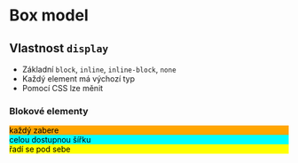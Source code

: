 # Box model

## Vlastnost `display`

- Základní `block`, `inline`, `inline-block`, `none`
- Každý element má výchozí typ
- Pomocí CSS lze měnit

### Blokové elementy

<div style="color:black;background-color:orange;">každý zabere</div>
<div style="color:black;background-color:cyan;">celou dostupnou šířku</div>
<div style="color:black;background-color:yellow;">řadí se pod sebe</div>

